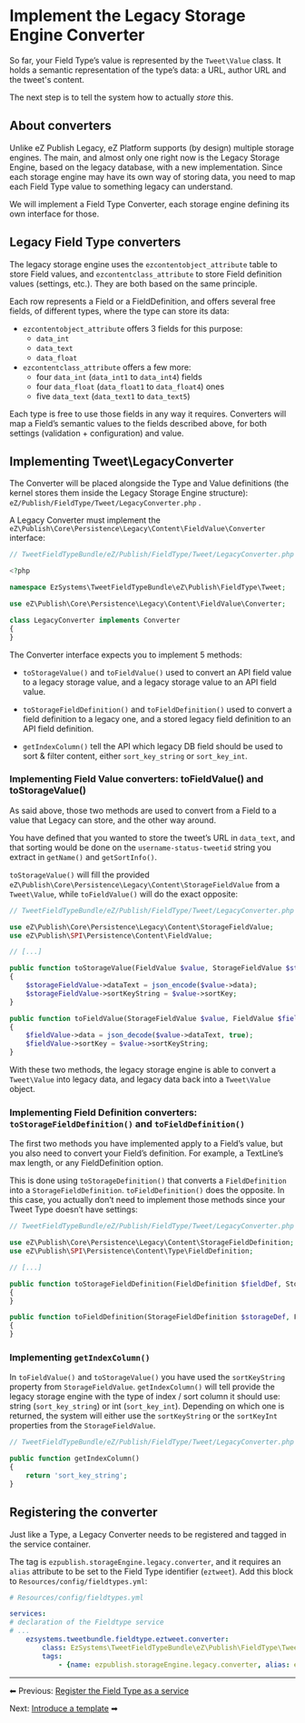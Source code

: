 # Implement the Legacy Storage Engine Converter

So far, your Field Type’s value is represented by the `Tweet\Value` class. It holds a semantic representation of the type’s data: a URL, author URL and the tweet's content.

The next step is to tell the system how to actually *store* this.

## About converters

Unlike eZ Publish Legacy, eZ Platform supports (by design) multiple storage engines. The main, and almost only one right now is the Legacy Storage Engine, based on the legacy database, with a new implementation. Since each storage engine may have its own way of storing data, you need to map each Field Type value to something legacy can understand.

We will implement a Field Type Converter, each storage engine defining its own interface for those.

## Legacy Field Type converters

The legacy storage engine uses the `ezcontentobject_attribute` table to store Field values, and `ezcontentclass_attribute` to store Field definition values (settings, etc.). They are both based on the same principle.

Each row represents a Field or a FieldDefinition, and offers several free fields, of different types, where the type can store its data:

- `ezcontentobject_attribute` offers 3 fields for this purpose:
    - `data_int`
    - `data_text`
    - `data_float`
- `ezcontentclass_attribute` offers a few more:
    - four `data_int` (`data_int1` to `data_int4`) fields
    - four `data_float` (`data_float1` to `data_float4`) ones
    - five `data_text` (`data_text1` to `data_text5`)

Each type is free to use those fields in any way it requires. Converters will map a Field’s semantic values to the fields described above, for both settings (validation + configuration) and value.

## Implementing Tweet\\LegacyConverter

The Converter will be placed alongside the Type and Value definitions (the kernel stores them inside the Legacy Storage Engine structure): `eZ/Publish/FieldType/Tweet/LegacyConverter.php` .

A Legacy Converter must implement the `eZ\Publish\Core\Persistence\Legacy\Content\FieldValue\Converter` interface:

``` php
// TweetFieldTypeBundle/eZ/Publish/FieldType/Tweet/LegacyConverter.php

<?php

namespace EzSystems\TweetFieldTypeBundle\eZ\Publish\FieldType\Tweet;

use eZ\Publish\Core\Persistence\Legacy\Content\FieldValue\Converter;

class LegacyConverter implements Converter
{
}
```

The Converter interface expects you to implement 5 methods:

- `toStorageValue()` and `toFieldValue()`
    used to convert an API field value to a legacy storage value, and a legacy storage value to an API field value.  

- `toStorageFieldDefinition()` and `toFieldDefinition()`
    used to convert a field definition to a legacy one, and a stored legacy field definition to an API field definition.

- `getIndexColumn()`
    tell the API which legacy DB field should be used to sort & filter content, either `sort_key_string` or `sort_key_int`.

### Implementing Field Value converters: toFieldValue() and toStorageValue()

As said above, those two methods are used to convert from a Field to a value that Legacy can store, and the other way around.

You have defined that you wanted to store the tweet’s URL in `data_text`, and that sorting would be done on the `username-status-tweetid` string you extract in `getName()` and `getSortInfo()`.

`toStorageValue()` will fill the provided `eZ\Publish\Core\Persistence\Legacy\Content\StorageFieldValue` from a `Tweet\Value`, while `toFieldValue()` will do the exact opposite:

``` php
// TweetFieldTypeBundle/eZ/Publish/FieldType/Tweet/LegacyConverter.php

use eZ\Publish\Core\Persistence\Legacy\Content\StorageFieldValue;
use eZ\Publish\SPI\Persistence\Content\FieldValue;

// [...]

public function toStorageValue(FieldValue $value, StorageFieldValue $storageFieldValue)
{
    $storageFieldValue->dataText = json_encode($value->data);
    $storageFieldValue->sortKeyString = $value->sortKey;
}

public function toFieldValue(StorageFieldValue $value, FieldValue $fieldValue)
{
    $fieldValue->data = json_decode($value->dataText, true);
    $fieldValue->sortKey = $value->sortKeyString;
}
```

With these two methods, the legacy storage engine is able to convert a `Tweet\Value` into legacy data, and legacy data back into a `Tweet\Value` object.

### Implementing Field Definition converters: `toStorageFieldDefinition()` and `toFieldDefinition()`

The first two methods you have implemented apply to a Field’s value, but you also need to convert your Field’s definition. For example, a TextLine’s max length, or any FieldDefinition option.

This is done using `toStorageDefinition()` that converts a `FieldDefinition` into a `StorageFieldDefinition`. `toFieldDefinition()` does the opposite. In this case, you actually don’t need to implement those methods since your Tweet Type doesn’t have settings:

``` php
// TweetFieldTypeBundle/eZ/Publish/FieldType/Tweet/LegacyConverter.php

use eZ\Publish\Core\Persistence\Legacy\Content\StorageFieldDefinition;
use eZ\Publish\SPI\Persistence\Content\Type\FieldDefinition;

// [...]

public function toStorageFieldDefinition(FieldDefinition $fieldDef, StorageFieldDefinition $storageDef)
{
}

public function toFieldDefinition(StorageFieldDefinition $storageDef, FieldDefinition $fieldDef)
{
}
```

### Implementing `getIndexColumn()`

In `toFieldValue()` and `toStorageValue()` you have used the `sortKeyString` property from `StorageFieldValue`. `getIndexColumn()` will tell provide the legacy storage engine with the type of index / sort column it should use: string (`sort_key_string`) or int (`sort_key_int`). Depending on which one is returned, the system will either use the `sortKeyString` or the `sortKeyInt` properties from the `StorageFieldValue`.

``` php
// TweetFieldTypeBundle/eZ/Publish/FieldType/Tweet/LegacyConverter.php

public function getIndexColumn()
{
    return 'sort_key_string';
}
```

## Registering the converter

Just like a Type, a Legacy Converter needs to be registered and tagged in the service container.

The tag is `ezpublish.storageEngine.legacy.converter`, and it requires an `alias` attribute to be set to the Field Type identifier (`eztweet`). Add this block to `Resources/config/fieldtypes.yml`:

``` yml
# Resources/config/fieldtypes.yml

services:
# declaration of the Fieldtype service
# ...
    ezsystems.tweetbundle.fieldtype.eztweet.converter:
        class: EzSystems\TweetFieldTypeBundle\eZ\Publish\FieldType\Tweet\LegacyConverter
        tags:
            - {name: ezpublish.storageEngine.legacy.converter, alias: eztweet}
```

------------------------------------------------------------------------

⬅ Previous: [Register the Field Type as a service](4_register_the_field_type_as_a_service.md)

Next: [Introduce a template](6_introduce_a_template.md) ➡

